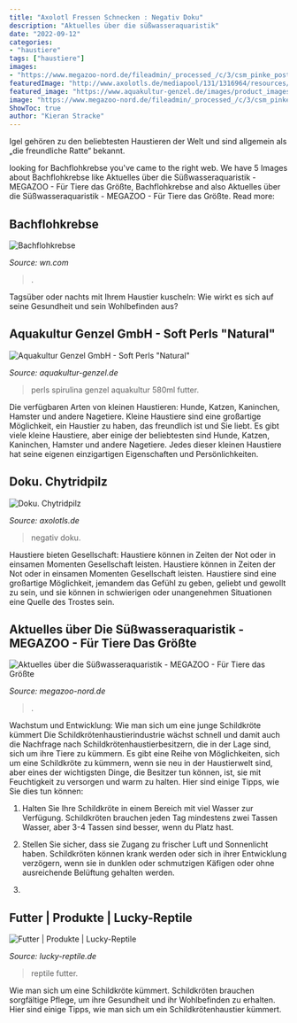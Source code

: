 ```yaml
---
title: "Axolotl Fressen Schnecken : Negativ Doku"
description: "Aktuelles über die süßwasseraquaristik"
date: "2022-09-12"
categories:
- "haustiere"
tags: ["haustiere"]
images:
- "https://www.megazoo-nord.de/fileadmin/_processed_/c/3/csm_pinke_posthornschnecke_3_ca53940005.jpg"
featuredImage: "http://www.axolotls.de/mediapool/131/1316964/resources/26518145.jpg"
featured_image: "https://www.aquakultur-genzel.de/images/product_images/original_images/SoftPerls 580ml_kl.jpg"
image: "https://www.megazoo-nord.de/fileadmin/_processed_/c/3/csm_pinke_posthornschnecke_3_ca53940005.jpg"
ShowToc: true
author: "Kieran Stracke"
---
```



Igel gehören zu den beliebtesten Haustieren der Welt und sind allgemein als „die freundliche Ratte“ bekannt.

	

		
looking for Bachflohkrebse you've came to the right web. We have 5 Images about Bachflohkrebse like Aktuelles über die Süßwasseraquaristik - MEGAZOO - Für Tiere das Größte, Bachflohkrebse and also Aktuelles über die Süßwasseraquaristik - MEGAZOO - Für Tiere das Größte. Read more:
		
    
## Bachflohkrebse

<img loading=lazy src="http://i.ytimg.com/vi/jzJii9BfBdo/0.jpg" onerror="this.onerror=null;this.src='https://tse4.mm.bing.net/th?id=OIP.cZF3BDxCHoOkF4KpHVnEugHaFj&amp;pid=15.1';" alt="Bachflohkrebse">

_Source: wn.com_

>. 

	

Tagsüber oder nachts mit Ihrem Haustier kuscheln: Wie wirkt es sich auf seine Gesundheit und sein Wohlbefinden aus?

    
## Aquakultur Genzel GmbH - Soft Perls &quot;Natural&quot;

<img loading=lazy src="https://www.aquakultur-genzel.de/images/product_images/original_images/SoftPerls 580ml_kl.jpg" onerror="this.onerror=null;this.src='https://tse4.mm.bing.net/th?id=OIP.t2UP_XuIf8fbnaBQPo6p8QHaGb&amp;pid=15.1';" alt="Aquakultur Genzel GmbH - Soft Perls &quot;Natural&quot;">

_Source: aquakultur-genzel.de_

>perls spirulina genzel aquakultur 580ml futter. 

	

Die verfügbaren Arten von kleinen Haustieren: Hunde, Katzen, Kaninchen, Hamster und andere Nagetiere.
Kleine Haustiere sind eine großartige Möglichkeit, ein Haustier zu haben, das freundlich ist und Sie liebt. Es gibt viele kleine Haustiere, aber einige der beliebtesten sind Hunde, Katzen, Kaninchen, Hamster und andere Nagetiere. Jedes dieser kleinen Haustiere hat seine eigenen einzigartigen Eigenschaften und Persönlichkeiten.

    
## Doku. Chytridpilz

<img loading=lazy src="http://www.axolotls.de/mediapool/131/1316964/resources/26518145.jpg" onerror="this.onerror=null;this.src='https://tse1.mm.bing.net/th?id=OIP.3nM0Zfbskh_OF3rkyf7TlwHaGy&amp;pid=15.1';" alt="Doku. Chytridpilz">

_Source: axolotls.de_

>negativ doku. 

	

Haustiere bieten Gesellschaft: Haustiere können in Zeiten der Not oder in einsamen Momenten Gesellschaft leisten.
Haustiere können in Zeiten der Not oder in einsamen Momenten Gesellschaft leisten. Haustiere sind eine großartige Möglichkeit, jemandem das Gefühl zu geben, geliebt und gewollt zu sein, und sie können in schwierigen oder unangenehmen Situationen eine Quelle des Trostes sein.

    
## Aktuelles über Die Süßwasseraquaristik - MEGAZOO - Für Tiere Das Größte

<img loading=lazy src="https://www.megazoo-nord.de/fileadmin/_processed_/c/3/csm_pinke_posthornschnecke_3_ca53940005.jpg" onerror="this.onerror=null;this.src='https://tse1.mm.bing.net/th?id=OIP.cJbABawMK1PML2wx1NjvwQHaHa&amp;pid=15.1';" alt="Aktuelles über die Süßwasseraquaristik - MEGAZOO - Für Tiere das Größte">

_Source: megazoo-nord.de_

>. 

	

Wachstum und Entwicklung: Wie man sich um eine junge Schildkröte kümmert
Die Schildkrötenhaustierindustrie wächst schnell und damit auch die Nachfrage nach Schildkrötenhaustierbesitzern, die in der Lage sind, sich um ihre Tiere zu kümmern. Es gibt eine Reihe von Möglichkeiten, sich um eine Schildkröte zu kümmern, wenn sie neu in der Haustierwelt sind, aber eines der wichtigsten Dinge, die Besitzer tun können, ist, sie mit Feuchtigkeit zu versorgen und warm zu halten. Hier sind einige Tipps, wie Sie dies tun können:
1. Halten Sie Ihre Schildkröte in einem Bereich mit viel Wasser zur Verfügung. Schildkröten brauchen jeden Tag mindestens zwei Tassen Wasser, aber 3-4 Tassen sind besser, wenn du Platz hast.

2. Stellen Sie sicher, dass sie Zugang zu frischer Luft und Sonnenlicht haben. Schildkröten können krank werden oder sich in ihrer Entwicklung verzögern, wenn sie in dunklen oder schmutzigen Käfigen oder ohne ausreichende Belüftung gehalten werden.

3.

    
## Futter | Produkte | Lucky-Reptile

<img loading=lazy src="https://lucky-reptile.de/media/image/dc/0d/77/67342-Herp-Diner-Shrimps-gross-35-g_600x600@2x.jpg" onerror="this.onerror=null;this.src='https://tse2.mm.bing.net/th?id=OIP.Hg9KhjMNnfAdGR5_lpl4qgHaGY&amp;pid=15.1';" alt="Futter | Produkte | Lucky-Reptile">

_Source: lucky-reptile.de_

>reptile futter. 

	

Wie man sich um eine Schildkröte kümmert.
Schildkröten brauchen sorgfältige Pflege, um ihre Gesundheit und ihr Wohlbefinden zu erhalten. Hier sind einige Tipps, wie man sich um ein Schildkrötenhaustier kümmert.

